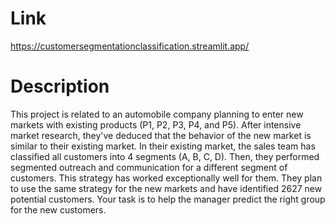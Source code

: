 # Link
https://customersegmentationclassification.streamlit.app/

# Description
This project is related to an automobile company planning to enter new markets with existing products (P1, P2, P3, P4, and P5). After intensive market research, they've deduced that the behavior of the new market is similar to their existing market. In their existing market, the sales team has classified all customers into 4 segments (A, B, C, D). Then, they performed segmented outreach and communication for a different segment of customers. This strategy has worked exceptionally well for them. They plan to use the same strategy for the new markets and have identified 2627 new potential customers. Your task is to help the manager predict the right group for the new customers.
